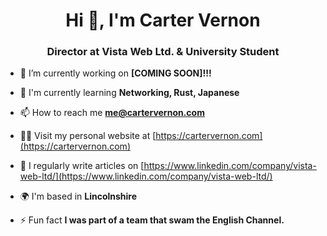 <h1 align="center">Hi 👋, I'm Carter Vernon</h1>
<h3 align="center">Director at Vista Web Ltd. & University Student</h3>

- 🔭 I’m currently working on **[COMING SOON]!!!**

- 🧠 I'm currently learning **Networking, Rust, Japanese**

- 📫 How to reach me **me@cartervernon.com**

- 👨‍💻 Visit my personal website at [https://cartervernon.com](https://cartervernon.com)

- 📝 I regularly write articles on [https://www.linkedin.com/company/vista-web-ltd/](https://www.linkedin.com/company/vista-web-ltd/)

- 🌍 I'm based in **Lincolnshire**

- ⚡ Fun fact **I was part of a team that swam the English Channel.**
